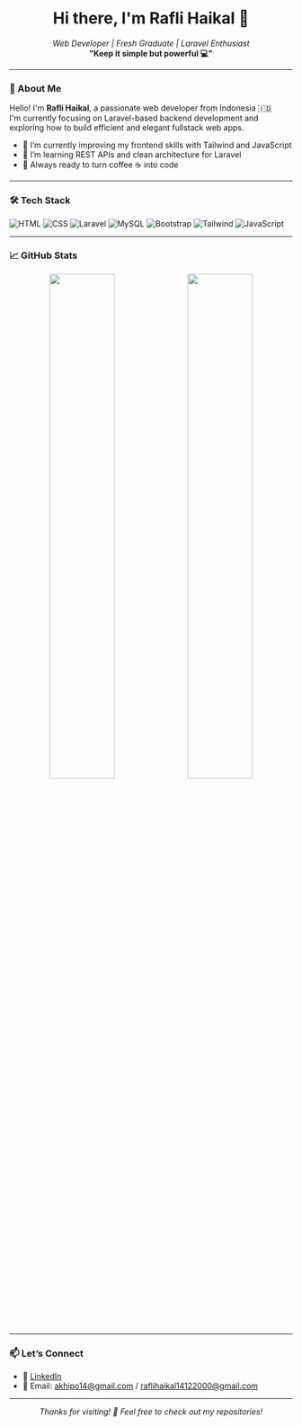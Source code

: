 <h1 align="center">Hi there, I'm Rafli Haikal 👋</h1>
<p align="center">
  <i>Web Developer | Fresh Graduate | Laravel Enthusiast</i><br>
  <b>"Keep it simple but powerful 💻"</b>
</p>

---

### 🚀 About Me

Hello! I'm **Rafli Haikal**, a passionate web developer from Indonesia 🇮🇩  
I'm currently focusing on Laravel-based backend development and exploring how to build efficient and elegant fullstack web apps.

- 🔭 I’m currently improving my frontend skills with Tailwind and JavaScript
- 🌱 I’m learning REST APIs and clean architecture for Laravel
- 🎯 Always ready to turn coffee ☕ into code

---

### 🛠 Tech Stack

![HTML](https://img.shields.io/badge/-HTML-E34F26?style=flat&logo=html5&logoColor=white)
![CSS](https://img.shields.io/badge/-CSS-1572B6?style=flat&logo=css3&logoColor=white)
![Laravel](https://img.shields.io/badge/-Laravel-F55247?style=flat&logo=laravel&logoColor=white)
![MySQL](https://img.shields.io/badge/-MySQL-4479A1?style=flat&logo=mysql&logoColor=white)
![Bootstrap](https://img.shields.io/badge/-Bootstrap-7952B3?style=flat&logo=bootstrap&logoColor=white)
![Tailwind](https://img.shields.io/badge/-Tailwind-06B6D4?style=flat&logo=tailwindcss&logoColor=white)
![JavaScript](https://img.shields.io/badge/-JavaScript-F7DF1E?style=flat&logo=javascript&logoColor=black)

---

### 📈 GitHub Stats

<p align="center">
  <img src="https://github-readme-stats.vercel.app/api?username=raflihaikal14&show_icons=true&theme=radical" width="48%" />
  <img src="https://github-readme-streak-stats.herokuapp.com/?user=raflihaikal14&theme=radical" width="48%" />
</p>

---

### 📫 Let’s Connect

- 💼 [LinkedIn](https://www.linkedin.com/in/rafli-haikal-141200pnp)
- 📧 Email: akhipo14@gmail.com / raflihaikal14122000@gmail.com

---

<p align="center">
  <i>Thanks for visiting! 🙌 Feel free to check out my repositories!</i>
</p>
